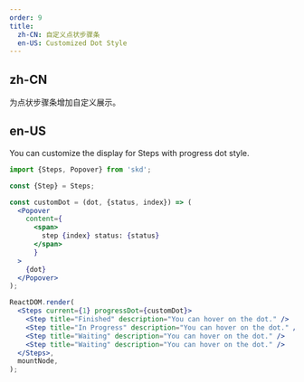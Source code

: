 ```yaml
---
order: 9
title:
  zh-CN: 自定义点状步骤条
  en-US: Customized Dot Style
---
```


## zh-CN

为点状步骤条增加自定义展示。

## en-US

You can customize the display for Steps with progress dot style.

```jsx
import {Steps, Popover} from 'skd';

const {Step} = Steps;

const customDot = (dot, {status, index}) => (
  <Popover
    content={
      <span>
        step {index} status: {status}
      </span>
      }
  >
    {dot}
  </Popover>
);

ReactDOM.render(
  <Steps current={1} progressDot={customDot}>
    <Step title="Finished" description="You can hover on the dot." />
    <Step title="In Progress" description="You can hover on the dot." />
    <Step title="Waiting" description="You can hover on the dot." />
    <Step title="Waiting" description="You can hover on the dot." />
  </Steps>,
  mountNode,
);
```
